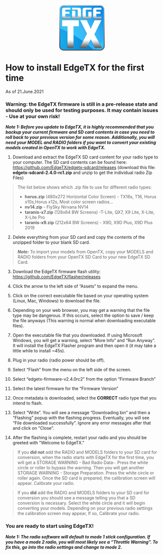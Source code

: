 <p align="center">
<a href="url"><img src="https://github.com/EdgeTX/edgetx.github.io/blob/master/images/edgetx-v2.png" align="center" height="150" width="150" ></a>

# How to install EdgeTX for the first time
As of 21.June.2021

### Warning: the EdgeTX firmware is still in a pre-release state and should only be used for testing purposes. It may contain issues - Use at your own risk!
_**Note 1: Before you update to EdgeTX, it is highly recommended that you backup your current firmware and SD card contents in case you need to roll back to your previous version for some reason. Additionally, you will need your MODEL and RADIO folders if you want to convert your existing models created in OpenTX to work with EdgeTX.**_


1. Download and extract the EdgeTX SD card content for your radio type to your computer. The SD card contents can be found here: https://github.com/EdgeTX/edgetx-sdcard/releases (download this file: **edgetx-sdcard-2.4.0-rc1.zip** and unzip to get the individual radio Zip Files)


> The list below shows which .zip file to use for different radio types:
> * **horus.zip** (480x272 Horizontal Color Screen) - TX16s, T16, Horus x10s,Horus x12s, Most color screen radios...
> * **nv14.zip** - FlySky Nirvana NV14
> * **taranis-x7.zip** (128x64 BW Screens) -T-Lite, QX7, X9 Lite, X-Lite, X-Lite Pro
> * **taranis-x9.zip** (212x64 BW Screens) - X9D, X9D Plus, X9D Plus 2019

2. Delete everything from your SD card and copy the contents of the unzipped folder to your blank SD card.

> _**Note:**_ To import your models from OpenTX, copy your MODELS and RADIO folders from your OpenTX SD Card to your new EdgeTX SD Card.

3. Download the EdgeTX firmware flash utility: https://github.com/EdgeTX/flasher/releases

4. Click the arrow to the left side of “Assets” to expand the menu.

5. Click on the correct executable file based on your operating system (Linux, Mac, Windows) to download the file.

6. Depending on your web browser, you may get a warning that the file type may be dangerous. If this occurs, select the option to save / keep the file 
   anyways (This warning is normal when downloading executable files). 

7. Open the executable file that you downloaded. If using Microsoft Windows, you will get a warning, select “More Info” and “Run Anyway”. It will install 
   the EdgeTX Flasher program and then open it (it may take a little while to install ~45s).

8. Plug in your radio (radio power should be off).

9. Select “Flash” from the menu on the left side of the screen.

10. Select “edgetx-firmware-v2.4.0rc2” from the option “Firmware Branch”

11. Select the latest firmware for the “Firmware Version”

12. Once metadata is downloaded, select the **CORRECT** radio type that you intend to flash.

13. Select “Write”.  You will see a message “Downloading bin” and then a “Flashing” popup with the flashing progress. Eventually, you will see “File downloaded successfully”. Ignore any error messages after that and click on "Close". 

14. After the flashing is complete, restart your radio and you should be greeted with "Welcome to EdgeTX."
 
> If you **did not** add the RADIO and MODELS folders to your SD card for conversion, when the radio starts with EdgeTX for the first time, you will get a STORAGE WARNING - Bad Radio Data-. Press the white circle or roller to bypass the warning. Then you will get another STORAGE WARNING - Storage Preparation. Press the white circle or roller again. Once the SD card is prepared, the calibration screen will appear. Calibrate your radio. 

> If you **did** add the RADIO and MODELS folders to your SD card for conversion you should see a message telling you that a SD conversion is necessary. Select the white circle and it will begin converting your models. Depending on your previous radio settings the calibration screen may appear, If so, Calibrate your radio.

### You are ready to start using EdgeTX!

_**Note 1: The radio software will default to mode 1 stick configuration. If you have a mode 2 radio, you will most likely see a “Throttle Warning”. To fix this, go into the radio settings and change to mode 2.**_



